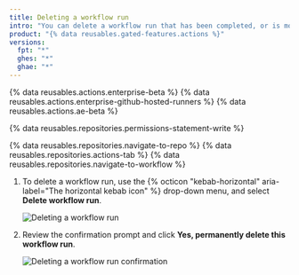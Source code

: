 ```yaml
---
title: Deleting a workflow run
intro: "You can delete a workflow run that has been completed, or is more than two weeks old."
product: "{% data reusables.gated-features.actions %}"
versions:
  fpt: "*"
  ghes: "*"
  ghae: "*"
---
```


{% data reusables.actions.enterprise-beta %}
{% data reusables.actions.enterprise-github-hosted-runners %}
{% data reusables.actions.ae-beta %}

{% data reusables.repositories.permissions-statement-write %}

{% data reusables.repositories.navigate-to-repo %}
{% data reusables.repositories.actions-tab %}
{% data reusables.repositories.navigate-to-workflow %}

1. To delete a workflow run, use the {% octicon "kebab-horizontal" aria-label="The horizontal kebab icon" %} drop-down menu, and select **Delete workflow run**.

   ![Deleting a workflow run](/assets/images/help/settings/workflow-delete-run.png)

2. Review the confirmation prompt and click **Yes, permanently delete this workflow run**.

   ![Deleting a workflow run confirmation](/assets/images/help/settings/workflow-delete-run-confirmation.png)
